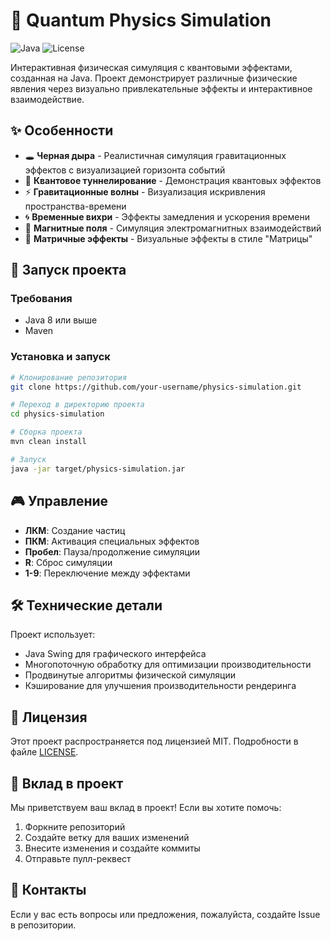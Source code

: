# 🌌 Quantum Physics Simulation

![Java](https://img.shields.io/badge/Java-ED8B00?style=for-the-badge&logo=java&logoColor=white)
![License](https://img.shields.io/badge/License-MIT-green.svg)

Интерактивная физическая симуляция с квантовыми эффектами, созданная на Java. Проект демонстрирует различные физические явления через визуально привлекательные эффекты и интерактивное взаимодействие.

## ✨ Особенности

- 🕳️ **Черная дыра** - Реалистичная симуляция гравитационных эффектов с визуализацией горизонта событий
- 🌈 **Квантовое туннелирование** - Демонстрация квантовых эффектов
- ⚡ **Гравитационные волны** - Визуализация искривления пространства-времени
- 🌀 **Временные вихри** - Эффекты замедления и ускорения времени
- 🧲 **Магнитные поля** - Симуляция электромагнитных взаимодействий
- 💫 **Матричные эффекты** - Визуальные эффекты в стиле "Матрицы"

## 🚀 Запуск проекта

### Требования

- Java 8 или выше
- Maven

### Установка и запуск

```bash
# Клонирование репозитория
git clone https://github.com/your-username/physics-simulation.git

# Переход в директорию проекта
cd physics-simulation

# Сборка проекта
mvn clean install

# Запуск
java -jar target/physics-simulation.jar
```

## 🎮 Управление

- **ЛКМ**: Создание частиц
- **ПКМ**: Активация специальных эффектов
- **Пробел**: Пауза/продолжение симуляции
- **R**: Сброс симуляции
- **1-9**: Переключение между эффектами

## 🛠️ Технические детали

Проект использует:

- Java Swing для графического интерфейса
- Многопоточную обработку для оптимизации производительности
- Продвинутые алгоритмы физической симуляции
- Кэширование для улучшения производительности рендеринга

## 📝 Лицензия

Этот проект распространяется под лицензией MIT. Подробности в файле [LICENSE](LICENSE).

## 🤝 Вклад в проект

Мы приветствуем ваш вклад в проект! Если вы хотите помочь:

1. Форкните репозиторий
2. Создайте ветку для ваших изменений
3. Внесите изменения и создайте коммиты
4. Отправьте пулл-реквест

## 📧 Контакты

Если у вас есть вопросы или предложения, пожалуйста, создайте Issue в репозитории.
